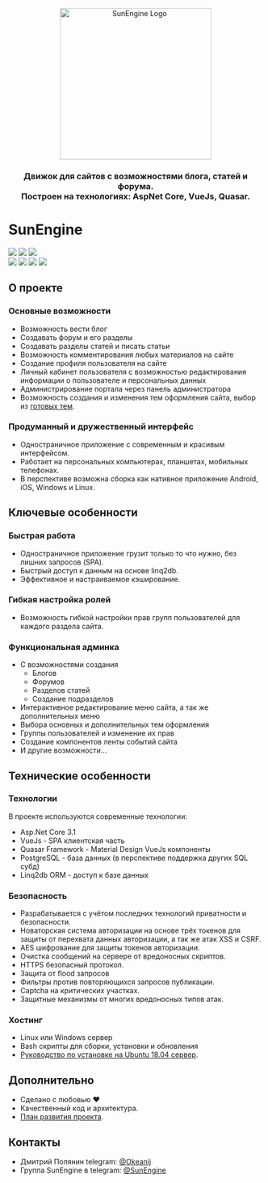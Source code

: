 ﻿<p align="center">
<img src="https://github.com/sunengine/SunEngine/blob/master/SunEngine.svg" width="300" alt="SunEngine Logo" />
</p>

<h3 align="center">
Движок для сайтов с возможностями блога, статей и форума.<br/>
Построен на технологиях: AspNet Core, VueJs, Quasar.</h3>


# SunEngine

<a href="#"><img src="https://img.shields.io/static/v1?label=%D0%92%D0%B5%D1%80%D1%81%D0%B8%D1%8F&message=v2.5.3&color=green"></a>
<a href="#"><img src="https://github.com/sunengine/SunEngine/workflows/.NET%20Core/badge.svg" ></a>
<a href="#"><img src="https://github.com/sunengine/SunEngine/workflows/Quasar/badge.svg" ></a>
<br/>
<a href="https://sunengine.site"><img src="https://img.shields.io/static/v1?label=%D0%A1%D0%B0%D0%B9%D1%82&message=sunengine.site&color=yellow"></a> 
<a href="https://demo.sunengine.site"><img src="https://img.shields.io/static/v1?label=%D0%94%D0%B5%D0%BC%D0%BE&message=demo.sunengine.site&color=yellow"></a>
<a href="https://t.me/SunEngine"><img src="https://img.shields.io/static/v1?label=Telegram&message=@SunEngine&color=success"></a>
<a href="README.md"><img src="https://img.shields.io/static/v1?label=Readme&message=English&color=informational"></a>



## О проекте
### Основные возможности
 - Возможность вести блог  
 - Создавать форум и его разделы  
 - Создавать разделы статей и писать статьи  
 - Возможность комментирования любых материалов на сайте  
 - Создание профиля пользователя на сайте  
 - Личный кабинет пользователя с возможностью редактирования информации о пользователе и персональных данных  
 - Администрирование портала через панель администратора  
 - Возможность создания и изменения тем оформления сайта, выбор из [готовых тем](https://github.com/sunengine/SunEngine.Skins).  

### Продуманный и дружественный интерфейс
- Одностраничное приложение c современным и красивым интерфейсом.  
- Работает на персональных компьютерах, планшетах, мобильных телефонах.  
- В перспективе возможна сборка как нативное приложение Android, iOS, Windows и Linux.  

## Ключевые особенности
### Быстрая работа
 - Одностраничное приложение грузит только то что нужно, без лишних запросов (SPA).  
 - Быстрый доступ к данным на основе linq2db.  
 - Эффективное и настраиваемое кэширование.  

### Гибкая настройка ролей
 - Возможность гибкой настройки прав групп пользователей для каждого раздела сайта.  

### Функциональная админка
 - С возможностями создания  
   - Блогов  
   - Форумов  
   - Разделов статей  
   - Создание подразделов  
 - Интерактивное редактирование меню сайта, а так же дополнительных меню  
 - Выбора основных и дополнительных тем оформления  
 - Группы пользователей и изменение их прав  
 - Создание компонентов ленты событий сайта  
 - И другие возможности...  

## Технические особенности
### Технологии
В проекте используются современные технологии:  
 - Asp.Net Core 3.1  
 - VueJs - SPA клиентская часть  
 - Quasar Framework - Material Design VueJs компоненты  
 - PostgreSQL - база данных (в перспективе поддержка других SQL субд)  
 - Linq2db ORM - доступ к базе данных  
 
### Безопасность
 - Разрабатывается с учётом последних технологий приватности и безопасности.  
 - Новаторская система авторизации на основе трёх токенов для защиты от перехвата данных авторизации, а так же атак XSS и CSRF.  
 - AES шифрование для защиты токенов авторизации.  
 - Очистка сообщений на сервере от вредоносных скриптов.  
 - HTTPS безопасный протокол.  
 - Защита от flood запросов  
  - Фильтры против повторяющихся запросов публикации.  
  - Captcha на критических участках.  
 - Защитные механизмы от многих вредоносных типов атак.  

### Хостинг
 - Linux или Windows сервер  
 - Bash скрипты для сборки, установки и обновления  
 - [Руководство по установке на Ubuntu 18.04 сервер](https://sunengine.site/install/14).    

## Дополнительно
 - Сделано с любовью ❤  
 - Качественный код и архитектура.  
 - [План развития проекта](https://sunengine.site/texts/roadmap).  

## Контакты
 - Дмитрий Полянин telegram: [@Okeanij](https://t.me/Okeanij)  
 - Группа SunEngine в telegram: [@SunEngine](https://t.me/SunEngine)  
